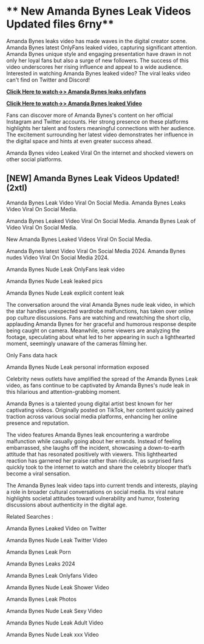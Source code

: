 
# ** New Amanda Bynes Leak Videos Updated files 6rny** #

  Amanda Bynes leaks video has made waves in the digital creator scene.  Amanda Bynes latest OnlyFans leaked video, capturing significant attention.  Amanda Bynes unique style and engaging presentation have drawn in not only her loyal fans but also a surge of new followers. The success of this video underscores her rising influence and appeal to a wide audience. Interested in watching Amanda Bynes leaked video? The viral leaks video can't find on Twitter and Discord!

**[Clicik Here to watch->>  Amanda Bynes leaks onlyfans ](http://xflirt.top)**

**[Clicik Here to watch->>  Amanda Bynes leaked Video](http://xflirt.top)**

Fans can discover more of Amanda Bynes's content on her official Instagram and Twitter accounts. Her strong presence on these platforms highlights her talent and fosters meaningful connections with her audience. The excitement surrounding her latest video demonstrates her influence in the digital space and hints at even greater success ahead.

  Amanda Bynes video Leaked Viral On the internet and shocked viewers on other social platforms.

## [NEW] Amanda Bynes Leak Videos Updated!  (2xtl) ##

  Amanda Bynes Leak Video Viral On Social Media.  Amanda Bynes Leaks Video Viral On Social Media.

  Amanda Bynes Leaked Video Viral On Social Media.  Amanda Bynes Leak of Video Viral On Social Media.

New Amanda Bynes Leaked Videos Viral On Social Media.

  Amanda Bynes latest Video Viral On Social Media 2024.  Amanda Bynes nudes Video Viral On Social Media 2024.

  Amanda Bynes Nude Leak OnlyFans leak video

  Amanda Bynes Nude Leak leaked pics

  Amanda Bynes Nude Leak explicit content leak

The conversation around the viral Amanda Bynes nude leak video, in which the star handles unexpected wardrobe malfunctions, has taken over online pop culture discussions. Fans are watching and rewatching the short clip, applauding Amanda Bynes for her graceful and humorous response despite being caught on camera. Meanwhile, some viewers are analyzing the footage, speculating about what led to her appearing in such a lighthearted moment, seemingly unaware of the cameras filming her.

Only Fans data hack

  Amanda Bynes Nude Leak personal information exposed

Celebrity news outlets have amplified the spread of the Amanda Bynes Leak video, as fans continue to be captivated by Amanda Bynes's nude leak in this hilarious and attention-grabbing moment.

  Amanda Bynes is a talented young digital artist best known for her captivating videos. Originally posted on TikTok, her content quickly gained traction across various social media platforms, enhancing her online presence and reputation.

The video features Amanda Bynes leak encountering a wardrobe malfunction while casually going about her errands. Instead of feeling embarrassed, she laughs off the incident, showcasing a down-to-earth attitude that has resonated positively with viewers. This lighthearted reaction has garnered her praise rather than ridicule, as surprised fans quickly took to the internet to watch and share the celebrity blooper that’s become a viral sensation.

The Amanda Bynes leak video taps into current trends and interests, playing a role in broader cultural conversations on social media. Its viral nature highlights societal attitudes toward vulnerability and humor, fostering discussions about authenticity in the digital age.

Related Searches :

  Amanda Bynes Leaked Video on Twitter

  Amanda Bynes Nude Leak Twitter Video

  Amanda Bynes Leak Porn

  Amanda Bynes Leaks 2024

  Amanda Bynes Leak Onlyfans Video

  Amanda Bynes Nude Leak Shower Video

  Amanda Bynes Leak Photos

  Amanda Bynes Nude Leak Sexy Video

  Amanda Bynes Nude Leak Adult Video

  Amanda Bynes Nude Leak xxx Video


